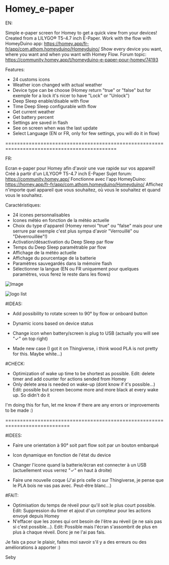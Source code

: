 # Homey_e-paper
EN:

Simple e-paper screen for Homey to get a quick view from your devices!
Created from a LILYGO® T5-4.7 inch E-Paper. 
Work with the flow with HomeyDuino app: https://homey.app/fr-fr/app/com.athom.homeyduino/Homeyduino/ 
Show every device you want, where you want and when you want with Homey Flow.
Forum topic: https://community.homey.app/t/homeyduino-e-paper-pour-homey/74193

Features:
- 24 customs icons
- Weather icon changed with actual weather
- Device type can be choose (Homey return "true" or "false" but for exemple for a lock it's nicer to have "Lock" or "Unlock")
- Deep Sleep enable/disable with flow
- Time Deep Sleep configurable with flow
- Get current weather
- Get battery percent
- Settings are saved in flash
- See on screen when was the last update 
- Select Language (EN or FR, only for few settings, you will do it in flow)



============================================================================================

FR:

Ecran e-paper pour Homey afin d'avoir une vue rapide sur vos appareil!
Créé à partir d'un LILYGO® T5-4.7 inch E-Paper
Sujet forum: https://community.homey.app/
Fonctionne avec l'app HomeyDuino: https://homey.app/fr-fr/app/com.athom.homeyduino/Homeyduino/
Affichez n'importe quel appareil que vous souhaitez, où vous le souhaitez et quand vous le souhaitez.

Caractéristiques:
- 24 icones personnalisables
- Icones météo en fonction de la météo actuelle
- Choix du type d'appareil (Homey renvoi "true" ou "false" mais pour une serrure par exemple c'est plus sympa d'avoir "Verrouillé" ou "Déverrouillée"!)
- Activation/désactivation du Deep Sleep par flow
- Temps du Deep Sleep paramétrable par flow
- Affichage de la météo actuelle
- Affichage du pourcentage de la batterie
- Paramètres sauvegardés dans la mémoire flash
- Sélectionner la langue (EN ou FR uniquement pour quelques paramètres, vous ferez le reste dans les flows)

![Image](https://user-images.githubusercontent.com/17813720/209645489-14fa63b7-56f7-42b0-8e54-9e91d8beeb51.jpg)


![logo list](https://user-images.githubusercontent.com/17813720/209653485-fa90ec51-c317-4639-b91f-3d46382e093d.jpg)


#IDEAS:

- Add possibility to rotate screen to 90° by flow or onboard button
- Dynamic icons based on device status
- Change icon when battery/screen is plug to USB (actually you will see "✓" on top right)

- Made new case (I got it on Thingiverse, i think wood PLA is not pretty for this. Maybe white...)

#CHECK:
- Optimization of wake up time to be shortest as possible. Edit: delete timer and add counter for actions sended from Homey
- Only delete area is needed on wake-up (dont know if it's possible...) Edit: possible but screen become more and more black at every wake up. So didn't do it

I'm doing this for fun, let me know if there are any errors or improvements to be made :)

============================================================================
     
#IDEES:

- Faire une orientation à 90° soit part flow soit par un bouton embarqué
- Icon dynamique en fonction de l'état du device
- Changer l'icone quand la batterie/écran est connecter à un USB (actuellement vous verrez "✓" en haut à droite)

- Faire une nouvelle coque (J'ai pris celle ci sur Thingiverse, je pense que le PLA bois ne vas pas avec. Peut-être blanc...)

#FAIT:
- Optimisation du temps de réveil pour qu'il soit le plus court possible. Edit: Suppression du timer et ajout d'un compteur pour les actions envoyé depuis Homey
- N'effacer que les zones qui ont besoin de l'être au réveil (je ne sais pas si c'est possible...). Edit: Possible mais l'écran s'assombrit de plus en plus à chaque réveil. Donc je ne l'ai pas fais.

Je fais ça pour le plaisir, faites moi savoir s'il y a des erreurs ou des améliorations à apporter :)

Seby 

